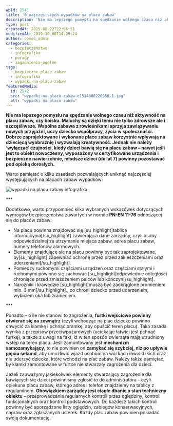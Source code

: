 ```yaml
---
wpId: 2541
title: '6 najczęstszych wypadków na placu zabaw'
description: 'Nie ma lepszego pomysłu na spędzanie wolnego czasu niż aktywność na placu zabaw, czy boisku. Maluchy są dzięki temu nie tylko zdrowsze ale i szczęśliwsze. Wspólna zabawa z rówieśnikami sprzyja zawiązywaniu nowych przyjaźni, uczy dziecko współpracy, życia w społeczności. Dobrze zaprojektowane i wykonane place zabaw korzystnie wpływają na dziecięcą wyobraźnię i wyzwalają kreatywność. Jednak nie ...'
type: post
createdAt: 2015-08-22T22:06:51
modifiedAt: 2019-10-08T14:29:24
author: comes_admin
categories:
  - bezpieczenstwo
  - infografika
  - porady
  - zagadnienia-ogolne
tags:
  - bezpieczne-place-zabaw
  - infografika
  - wypadki-na-placu-zabaw
featuredMedia:
  id: 2542
  src: "wypadki-na-placu-zabaw-e1514880226986-1.jpg"
  alt: "wypadki na placu zabaw"
---
```



**Nie ma lepszego pomysłu na spędzanie wolnego czasu niż aktywność na placu zabaw, czy boisku. Maluchy są dzięki temu nie tylko zdrowsze ale i szczęśliwsze. Wspólna zabawa z rówieśnikami sprzyja zawiązywaniu nowych przyjaźni, uczy dziecko współpracy, życia w społeczności. Dobrze zaprojektowane i wykonane place zabaw korzystnie wpływają na dziecięcą wyobraźnię i wyzwalają kreatywność. Jednak nie należy ‘wyłączać’ czujności, kiedy dzieci bawią się na placu zabaw – nawet jeśli jest to obiekt nowoczesny, wyposażony w certyfikowane urządzenia i bezpieczne nawierzchnie, młodsze dzieci (do lat 7) powinny pozostawać pod opieką dorosłych.**

Warto pamiętać o kilku zasadach pozwalających uniknąć najczęściej występujących na placach zabaw wypadków:

![wypadki na placu zabaw infografika](@wp-content/uploads/architekci/2015/08/wypadki-na-placu-zabaw-infografika.png)

\*\*\*

Dodatkowo, warto przypomnieć kilka wybranych wskazówek dotyczących wymogów bezpieczeństwa zawartych w normie **PN-EN 11-76** odnoszącej się do placów zabaw:

*   Na placu powinna znajdować się \[su\_highlight\]tablica informacyjna\[/su\_highlight\] zawierająca dane zarządcy, czyli osoby odpowiedzialnej za utrzymanie miejsca zabaw, adres placu zabaw, numery telefonów alarmowych.
*   Elementy znajdujące się na placu powinny być tak zaprojektowane, by\[su\_highlight\] zapewniać ochronę przez przed zakleszczeniami oraz uderzeniami\[/su\_highlight\].
*   Pomiędzy ruchomymi częściami urządzeń oraz częściami stałymi i ruchomymi powinno się zachować \[su\_highlight\]odpowiednie odległości chroniące przed zmiażdżeniem palców lub kończyn\[/su\_highlight\].
*   Narożniki i krawędzie \[su\_highlight\]muszą być zaokrąglone promieniem min. 3 mm\[/su\_highlight\]., co chroni dziecko przed uderzeniem, wybiciem oka lub zranieniem.

\*\*\*

Ponadto – o ile nie stanowi to zagrożenia, **furtki wejściowe powinny otwierać się na zewnątrz** (czyli wchodząc na plac dziecko powinno chwycić za klamkę i pchnąć bramkę, aby opuścić teren placu). Taka zasada wynika z przepisów przeciwpożarowych (uciekając łatwiej jest pchnąć furtkę), a także z uwagi na fakt, iż w ten sposób zwierzęta mają utrudniony wstęp na teren placu. Jeśli zamontowany jest **mechanizm samozamykający**, to nie powinien on **zamykać się szybciej, niż po upływie pięciu sekund**, aby umożliwić wjazd osobom na wózkach inwalidzkich oraz nie uderzyć dziecka, które wchodzi na plac zabaw. Należy także pamiętać, by klamki zamontowane w furtce nie stwarzały zagrożenia dla dzieci.

Jeżeli zauważymy jakiekolwiek elementy stwarzający zagrożenie dla bawiących się dzieci powinniśmy zgłosić to do administratora – czyli opiekuna placu zabaw, którego adres i telefon znajdziemy na tablicy z regulaminem. **Obowiązkiem zarządcy jest ciągłe dbanie o stan techniczny obiektu** – przeprowadzania regularnych kontroli przez oględziny, kontroli funkcjonalnych oraz kontroli podstawowych. Do każdej z takich kontroli powinny być sporządzone listy oględzin, zabiegów konserwacyjnych, napraw oraz zgłaszanych usterek. Każdy plac zabaw powinien posiadać swoją dokumentację.